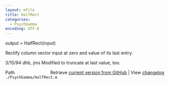 ```yaml
---
layout: mfile
title: HalfRect
categories:
  - PsychGamma
encoding: UTF-8
---
```


output = HalfRect(input)

Rectify column vector input at zero and value of its last entry.

3/15/94     dhb, jms        Modified to truncate at last value, too.


<div class="code_header" style="text-align:right;">
  <span style="float:left;">Path&nbsp;&nbsp;</span> <span class="counter">Retrieve <a href=
  "https://raw.github.com/Psychtoolbox-3/Psychtoolbox-3/beta/./PsychGamma/HalfRect.m">current version from GitHub</a> | View <a href=
  "https://github.com/Psychtoolbox-3/Psychtoolbox-3/commits/beta/./PsychGamma/HalfRect.m">changelog</a></span>
</div>
<div class="code">
  <code>./PsychGamma/HalfRect.m</code>
</div>
